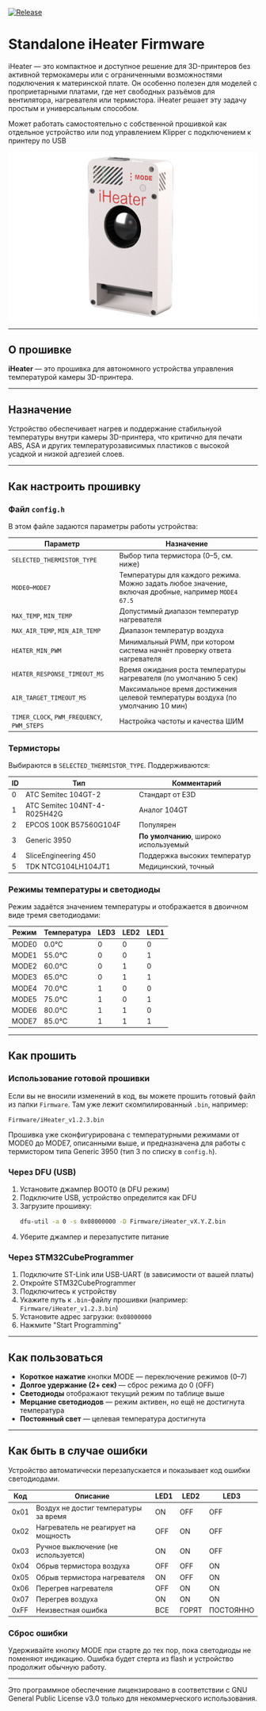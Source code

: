 [![Release](https://img.shields.io/github/v/release/pavluchenkor/iHeater-Standalone-Firmware?include_prereleases&label=latest)](https://github.com/pavluchenkor/iHeater-Standalone-Firmware/releases)


# Standalone iHeater Firmware

iHeater — это компактное и доступное решение для 3D-принтеров без активной термокамеры или с ограниченными возможностями подключения к материнской плате. Он особенно полезен для моделей с проприетарными платами, где нет свободных разъёмов для вентилятора, нагревателя или термистора. iHeater решает эту задачу простым и универсальным способом.


Может работать самостоятельно с собственной прошивкой как отдельное устройство или под управлением Klipper с подключением к принтеру по USB

![iHeater](img/iHeater.png)

---

## О прошивке

**iHeater** — это прошивка для автономного устройства управления температурой камеры 3D-принтера. 

---

## Назначение

Устройство обеспечивает нагрев и поддержание стабильнуой температуры внутри камеры 3D-принтера, что критично для печати ABS, ASA и других температурозависимых пластиков с высокой усадкой и низкой адгезией слоев.

---

## Как настроить прошивку

### Файл `config.h`

В этом файле задаются параметры работы устройства:

| Параметр                                    | Назначение                                                                                          |
| ------------------------------------------- | --------------------------------------------------------------------------------------------------- |
| `SELECTED_THERMISTOR_TYPE`                  | Выбор типа термистора (0–5, см. ниже)                                                               |
| `MODE0`–`MODE7`                             | Температуры для каждого режима. Можно задать любое значение, включая дробные, например `MODE4 67.5` |
| `MAX_TEMP`, `MIN_TEMP`                      | Допустимый диапазон температур нагревателя                                                          |
| `MAX_AIR_TEMP`, `MIN_AIR_TEMP`              | Диапазон температур воздуха                                                                         |
| `HEATER_MIN_PWM`                            | Минимальный PWM, при котором система начнёт проверку ответа нагревателя                             |
| `HEATER_RESPONSE_TIMEOUT_MS`                | Время ожидания роста температуры нагревателя (по умолчанию 5 сек)                                   |
| `AIR_TARGET_TIMEOUT_MS`                     | Максимальное время достижения целевой температуры воздуха (по умолчанию 10 мин)                     |
| `TIMER_CLOCK`, `PWM_FREQUENCY`, `PWM_STEPS` | Настройка частоты и качества ШИМ                                                                    |

### Термисторы

Выбираются в `SELECTED_THERMISTOR_TYPE`. Поддерживаются:

| ID | Тип                          | Комментарий                           |
| -- | ---------------------------- | ------------------------------------- |
| 0  | ATC Semitec 104GT-2          | Стандарт от E3D                       |
| 1  | ATC Semitec 104NT-4-R025H42G | Аналог 104GT                          |
| 2  | EPCOS 100K B57560G104F       | Популярен                             |
| 3  | Generic 3950                 | **По умолчанию**, широко используемый |
| 4  | SliceEngineering 450         | Поддержка высоких температур          |
| 5  | TDK NTCG104LH104JT1          | Медицинский, точный                   |

### Режимы температуры и светодиоды

Режим задаётся значением температуры и отображается в двоичном виде тремя светодиодами:

| Режим | Температура | LED3 | LED2 | LED1 |
| ----- | ----------- | ---- | ---- | ---- |
| MODE0 | 0.0°C       | 0    | 0    | 0    |
| MODE1 | 55.0°C      | 0    | 0    | 1    |
| MODE2 | 60.0°C      | 0    | 1    | 0    |
| MODE3 | 65.0°C      | 0    | 1    | 1    |
| MODE4 | 70.0°C      | 1    | 0    | 0    |
| MODE5 | 75.0°C      | 1    | 0    | 1    |
| MODE6 | 80.0°C      | 1    | 1    | 0    |
| MODE7 | 85.0°C      | 1    | 1    | 1    |

---

## Как прошить

### Использование готовой прошивки

Если вы не вносили изменений в код, вы можете прошить готовый файл из папки `Firmware`. Там уже лежит скомпилированный `.bin`, например:

```
Firmware/iHeater_v1.2.3.bin
```

Прошивка уже сконфигурирована с температурными режимами от MODE0 до MODE7, описанными выше, и предназначена для работы с термистором типа Generic 3950 (тип 3 по списку в `config.h`).

### Через DFU (USB)

1. Установите джампер BOOT0 (в DFU режим)
2. Подключите USB, устройство определится как DFU
3. Загрузите прошивку:
   ```bash
   dfu-util -a 0 -s 0x08000000 -D Firmware/iHeater_vX.Y.Z.bin
   ```
4. Уберите джампер и перезапустите питание

### Через STM32CubeProgrammer

1. Подключите ST-Link или USB-UART (в зависимости от вашей платы)
2. Откройте STM32CubeProgrammer
3. Подключитесь к устройству
4. Укажите путь к `.bin`-файлу прошивки (например: `Firmware/iHeater_v1.2.3.bin`)
5. Установите адрес загрузки: `0x08000000`
6. Нажмите "Start Programming"

---

## Как пользоваться

- **Короткое нажатие** кнопки MODE — переключение режимов (0–7)
- **Долгое удержание (2+ сек)** — сброс режима до 0 (OFF)
- **Светодиоды** отображают текущий режим по таблице выше
- **Мерцание светодиодов** — режим активен, но ещё не достигнута температура
- **Постоянный свет** — целевая температура достигнута

---

## Как быть в случае ошибки

Устройство автоматически перезапускается и показывает код ошибки светодиодами.

| Код  | Описание                              | LED1 | LED2  | LED3      |
| ---- | ------------------------------------- | ---- | ----- | --------- |
| 0x01 | Воздух не достиг температуры за время | ON   | OFF   | OFF       |
| 0x02 | Нагреватель не реагирует на мощность  | OFF  | ON    | OFF       |
| 0x03 | Ручное выключение (не используется)   | ON   | ON    | OFF       |
| 0x04 | Обрыв термистора воздуха              | OFF  | OFF   | ON        |
| 0x05 | Обрыв термистора нагревателя          | ON   | OFF   | ON        |
| 0x06 | Перегрев нагревателя                  | OFF  | ON    | ON        |
| 0x07 | Перегрев воздуха                      | ON   | ON    | ON        |
| 0xFF | Неизвестная ошибка                    | ВСЕ  | ГОРЯТ | ПОСТОЯННО |

### Сброс ошибки

Удерживайте кнопку MODE при старте до тех пор, пока светодиоды не поменяют индикацию. Ошибка будет стерта из flash и устройство продолжит обычную работу.

---

Это программное обеспечение лицензировано в соответствии с GNU General Public License v3.0 только для некоммерческого использования.